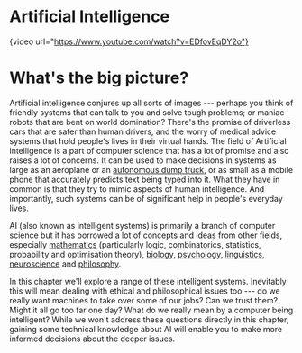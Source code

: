 # Artificial Intelligence

{video url="https://www.youtube.com/watch?v=EDfovEqDY2o"}

# What's the big picture?

Artificial intelligence conjures up all sorts of images --- perhaps you think of friendly systems that can talk to you and solve tough problems; or maniac robots that are bent on world domination?
There's the promise of driverless cars that are safer than human drivers, and the worry of medical advice systems that hold people's lives in their virtual hands.
The field of Artificial intelligence is a part of computer science that has a lot of promise and also raises a lot of concerns.
It can be used to make decisions in systems as large as an aeroplane or an [autonomous dump truck](http://www.komatsu.com/CompanyInfo/profile/product_supports/), or as small as a mobile phone that accurately predicts text being typed into it.
What they have in common is that they try to mimic aspects of human intelligence.
And importantly, such systems can be of significant help in people's everyday lives.

AI (also known as intelligent systems) is primarily a branch of computer science but it has borrowed a lot of concepts and ideas from other fields, especially [mathematics](https://en.wikipedia.org/wiki/Mathematics) (particularly logic, combinatorics, statistics, probability and optimisation theory), [biology](https://en.wikipedia.org/wiki/Biology), [psychology](https://en.wikipedia.org/wiki/Psychology), [linguistics](https://en.wikipedia.org/wiki/Linguistics), [neuroscience](https://en.wikipedia.org/wiki/Neuroscience) and [philosophy](https://en.wikipedia.org/wiki/Philosophy).

In this chapter we'll explore a range of these intelligent systems.
Inevitably this will mean dealing with ethical and philosophical issues too --- do we really want machines to take over some of our jobs?
Can we trust them?
Might it all go too far one day?
What do we really mean by a computer being intelligent?
While we won't address these questions directly in this chapter, gaining some technical knowledge about AI will enable you to make more informed decisions about the deeper issues.
